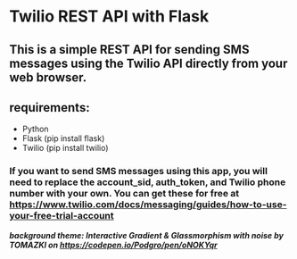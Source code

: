 # Twilio REST API with Flask

## This is a simple REST API for sending SMS messages using the Twilio API directly from your web browser.

## requirements:
- Python 
- Flask (pip install flask)
- Twilio (pip install twilio)

### If you want to send SMS messages using this app, you will need to replace the account_sid, auth_token, and Twilio phone number with your own. You can get these for free at https://www.twilio.com/docs/messaging/guides/how-to-use-your-free-trial-account


***background theme: Interactive Gradient & Glassmorphism with noise by TOMAZKI on https://codepen.io/Podgro/pen/oNOKYqr***

